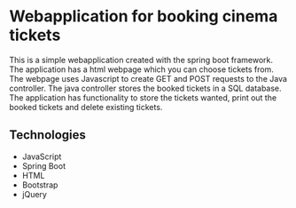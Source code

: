 # Webapplication for booking cinema tickets 

This is a simple webapplication created with the spring boot framework. The application has a html webpage which you can choose tickets from. The webpage uses Javascript to create GET and POST requests to the Java controller. The java controller stores the booked tickets in a SQL database. The application has functionality to store the tickets wanted, print out the booked tickets and delete existing tickets.  

## Technologies 
- JavaScript
- Spring Boot
- HTML
- Bootstrap
- jQuery
